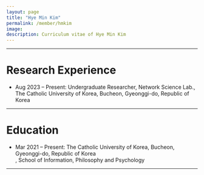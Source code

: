 ```yaml
---
layout: page
title: "Hye Min Kim"
permalink: /member/hmkim
image: 
description: Curriculum vitae of Hye Min Kim
---
```


***

Research Experience
============
* Aug 2023 – Present: Undergraduate Researcher, Network Science Lab., The Catholic University of Korea, Bucheon, Gyeonggi-do, Republic of Korea

***

Education
============
* Mar 2021 – Present: The Catholic University of Korea, Bucheon, Gyeonggi-do, Republic of Korea <br> , School of Information, Philosophy and Psychology

***
